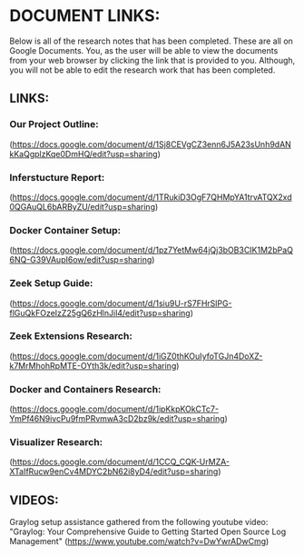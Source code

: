 # DOCUMENT LINKS:
Below is all of the research notes that has been completed. These are all on Google Documents. 
You, as the user will be able to view the documents from your web browser by clicking the link that is provided to you. Although, you will not be able to edit the research work that has been completed. 

## LINKS: 

### Our Project Outline: 
(https://docs.google.com/document/d/1Sj8CEVgCZ3enn6J5A23sUnh9dANkKaQgplzKqe0DmHQ/edit?usp=sharing)

### Inferstucture Report: 
(https://docs.google.com/document/d/1TRukiD3OgF7QHMpYA1trvATQX2xd0QGAuQL6bARByZU/edit?usp=sharing)

### Docker Container Setup: 
(https://docs.google.com/document/d/1pz7YetMw64jQj3bOB3CIK1M2bPaQ6NQ-G39VAupI6ow/edit?usp=sharing)

### Zeek Setup Guide: 
(https://docs.google.com/document/d/1siu9U-rS7FHrSlPG-flGuQkFOzeIzZ25gQ6zHlnJil4/edit?usp=sharing)

### Zeek Extensions Research: 
(https://docs.google.com/document/d/1iGZ0thKOuIyfoTGJn4DoXZ-k7MrMhohRpMTE-OYth3k/edit?usp=sharing) 

### Docker and Containers Research: 
(https://docs.google.com/document/d/1ipKkpKOkCTc7-YmPf46N9ivcPu9fmPRvmwA3cD2bz9k/edit?usp=sharing) 

### Visualizer Research: 
(https://docs.google.com/document/d/1CCQ_CQK-UrMZA-XTaIfRucw9enCv4MDYC2bN62i8yD4/edit?usp=sharing)

## VIDEOS: 
Graylog setup assistance gathered from the following youtube video: 
"Graylog: Your Comprehensive Guide to Getting Started Open Source Log Management"
(https://www.youtube.com/watch?v=DwYwrADwCmg) 
